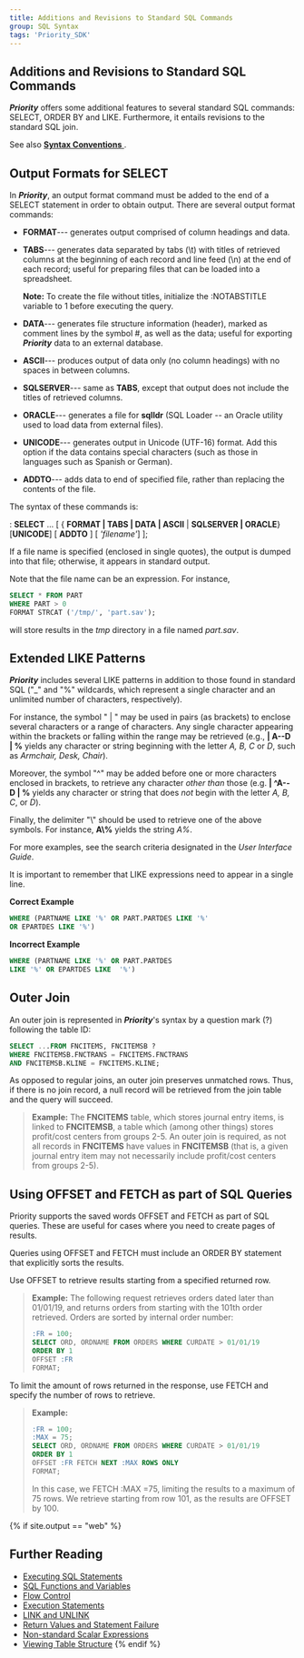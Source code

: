 ```yaml
---
title: Additions and Revisions to Standard SQL Commands
group: SQL Syntax
tags: 'Priority_SDK'
---
```


## Additions and Revisions to Standard SQL Commands 

***Priority*** offers some additional features to several standard SQL
commands: SELECT, ORDER BY and LIKE. Furthermore, it entails revisions
to the standard SQL join.

See also [ **Syntax Conventions** ](SQL-Syntax#Syntax-Conventions ).

## Output Formats for SELECT 

In ***Priority***, an output format command must be added to the end of
a SELECT statement in order to obtain output. There are several output
format commands:

-   **FORMAT**--- generates output comprised of column headings and
    data.
-   **TABS**--- generates data separated by tabs (\\t) with titles of
    retrieved columns at the beginning of each record and line feed
    (\\n) at the end of each record; useful for preparing files that can
    be loaded into a spreadsheet.

    **Note:** To create the file without titles, initialize the
    :NOTABSTITLE variable to 1 before executing the query.

-   **DATA**--- generates file structure information (header), marked as
    comment lines by the symbol #, as well as the data; useful for
    exporting ***Priority*** data to an external database.
-   **ASCII**--- produces output of data only (no column headings) with
    no spaces in between columns.
-   **SQLSERVER**--- same as **TABS**, except that output does not
    include the titles of retrieved columns.
-   **ORACLE**--- generates a file for **sqlldr** (SQL Loader -- an
    Oracle utility used to load data from external files).
-   **UNICODE**--- generates output in Unicode (UTF-16) format. Add this option if the data contains special characters (such as those in languages such as Spanish or German).
-   **ADDTO**--- adds data to end of specified file, rather than
    replacing the contents of the file.

The syntax of these commands is:

:   **SELECT** \... \[ { **FORMAT \| TABS \| DATA \| ASCII** \|
    **SQLSERVER \| ORACLE**} \[**UNICODE**\] \[ **ADDTO** \] \[
    *\'filename\'*\] \];

If a file name is specified (enclosed in single quotes), the output is
dumped into that file; otherwise, it appears in standard output.

Note that the file name can be an expression. For instance,

```sql
SELECT * FROM PART
WHERE PART > 0 
FORMAT STRCAT ('/tmp/', 'part.sav'); 
```

will store results in the *tmp* directory in a file named *part.sav*.

## Extended LIKE Patterns 

***Priority*** includes several LIKE patterns in addition to those found
in standard SQL ("\_" and "%" wildcards, which represent a single
character and an unlimited number of characters, respectively).

For instance, the symbol " \| " may be used in pairs (as brackets) to
enclose several characters or a range of characters. Any single
character appearing within the brackets or falling within the range may
be retrieved (e.g., **\| A--D \| %** yields any character or string
beginning with the letter *A, B, C* or *D*, such as *Armchair, Desk,
Chair*).

Moreover, the symbol "\^" may be added before one or more characters
enclosed in brackets, to retrieve any character *other than* those (e.g. **\| \^A--D \| %** yields any character or string that does *not* begin
with the letter *A, B, C*, or *D*).

Finally, the delimiter "\\" should be used to retrieve one of the above
symbols. For instance, **A\\%** yields the string *A%*.

For more examples, see the search criteria designated in the *User
Interface Guide*.

It is important to remember that LIKE expressions need to appear in a
single line.

**Correct Example**

```sql
WHERE (PARTNAME LIKE '%' OR PART.PARTDES LIKE '%' 
OR EPARTDES LIKE '%')
```

**Incorrect Example**

```sql
WHERE (PARTNAME LIKE '%' OR PART.PARTDES 
LIKE '%' OR EPARTDES LIKE  '%')
```

## Outer Join 

An outer join is represented in ***Priority***'s syntax by a question
mark (?) following the table ID:

```sql
SELECT ...FROM FNCITEMS, FNCITEMSB ?
WHERE FNCITEMSB.FNCTRANS = FNCITEMS.FNCTRANS
AND FNCITEMSB.KLINE = FNCITEMS.KLINE;
```

As opposed to regular joins, an outer join preserves unmatched rows.
Thus, if there is no join record, a null record will be retrieved from
the join table and the query will succeed.

> **Example:** The **FNCITEMS** table, which stores journal entry items,
> is linked to **FNCITEMSB**, a table which (among other things) stores
> profit/cost centers from groups 2-5. An outer join is required, as not
> all records in **FNCITEMS** have values in **FNCITEMSB** (that is, a
> given journal entry item may not necessarily include profit/cost
> centers from groups 2-5).

## Using OFFSET and FETCH as part of SQL Queries 

Priority supports the saved words OFFSET and FETCH as part of SQL
queries. These are useful for cases where you need to create pages of
results.

Queries using OFFSET and FETCH must include an ORDER BY statement that
explicitly sorts the results.

Use OFFSET to retrieve results starting from a specified returned row.

> **Example:** The following request retrieves orders dated later than
> 01/01/19, and returns orders from starting with the 101th order
> retrieved. Orders are sorted by internal order number:
>
> ```sql
> :FR = 100;
> SELECT ORD, ORDNAME FROM ORDERS WHERE CURDATE > 01/01/19
> ORDER BY 1
> OFFSET :FR
> FORMAT;
> ```

To limit the amount of rows returned in the response, use FETCH and
specify the number of rows to retrieve.

> **Example:**
>
> ```sql
> :FR = 100;
> :MAX = 75;
> SELECT ORD, ORDNAME FROM ORDERS WHERE CURDATE > 01/01/19
> ORDER BY 1
> OFFSET :FR FETCH NEXT :MAX ROWS ONLY
> FORMAT;
> ```
>
> In this case, we FETCH :MAX =75, limiting the results to a maximum of
> 75 rows. We retrieve starting from row 101, as the results are OFFSET
> by 100.

{% if site.output == "web" %}
## Further Reading 

-   [Executing SQL Statements](Executing-SQL-Statements )
-   [SQL Functions and Variables](SQL-Functions-Variables )
-   [Flow Control](Flow-Control)
-   [Execution Statements](Execution-Statements)
-   [LINK and UNLINK](Link-Unlink)
-   [Return Values and Statement Failure](RETVAL-Values)
-   [Non-standard Scalar Expressions](Scalar-Expressions)
-   [Viewing Table Structure](TableStructure)
{% endif %}